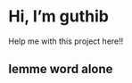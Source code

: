 # Hi, I’m guthib

Help me with this project here!!

## lemme word alone
<!---
hikusama/hikusama is a ✨ special ✨ repository because its `README.md` (this file) appears on your GitHub profile.
You can click the Preview link to take a look at your changes.
--->
